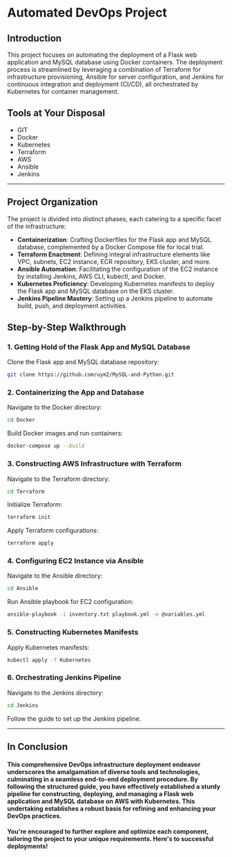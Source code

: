 # Automated DevOps Project

## Introduction
This project focuses on automating the deployment of a Flask web application and MySQL database using Docker containers. The deployment process is streamlined by leveraging a combination of Terraform for infrastructure provisioning, Ansible for server configuration, and Jenkins for continuous integration and deployment (CI/CD), all orchestrated by Kubernetes for container management.

## Tools at Your Disposal

- GIT
- Docker
- Kubernetes
- Terraform
- AWS 
- Ansible
- Jenkins

---
## Project Organization

The project is divided into distinct phases, each catering to a specific facet of the infrastructure:

- **Containerization**: Crafting Dockerfiles for the Flask app and MySQL database, complemented by a Docker Compose file for local trial.
- **Terraform Enactment**: Defining integral infrastructure elements like VPC, subnets, EC2 instance, ECR repository, EKS cluster, and more.
- **Ansible Automation**: Facilitating the configuration of the EC2 instance by installing Jenkins, AWS CLI, kubectl, and Docker.
- **Kubernetes Proficiency**: Developing Kubernetes manifests to deploy the Flask app and MySQL database on the EKS cluster.
- **Jenkins Pipeline Mastery**: Setting up a Jenkins pipeline to automate build, push, and deployment activities.

## Step-by-Step Walkthrough

### 1. Getting Hold of the Flask App and MySQL Database

Clone the Flask app and MySQL database repository:
```bash
git clone https://github.com/uym2/MySQL-and-Python.git
```

### 2. Containerizing the App and Database

Navigate to the Docker directory:
```bash
cd Docker
```

Build Docker images and run containers:
```bash
docker-compose up --build
```

### 3. Constructing AWS Infrastructure with Terraform

Navigate to the Terraform directory:
```bash
cd Terraform
```

Initialize Terraform:
```bash
terraform init
```

Apply Terraform configurations:
```bash
terraform apply
```

### 4. Configuring EC2 Instance via Ansible

Navigate to the Ansible directory:
```bash
cd Ansible
```

Run Ansible playbook for EC2 configuration:
```bash
ansible-playbook -i inventory.txt playbook.yml -e @variables.yml
```

### 5. Constructing Kubernetes Manifests

Apply Kubernetes manifests:
```bash
kubectl apply -f Kubernetes
```

### 6. Orchestrating Jenkins Pipeline

Navigate to the Jenkins directory:
```bash
cd Jenkins
```

Follow the guide to set up the Jenkins pipeline.

---
## In Conclusion

#### This comprehensive DevOps infrastructure deployment endeavor underscores the amalgamation of diverse tools and technologies, culminating in a seamless end-to-end deployment procedure. By following the structured guide, you have effectively established a sturdy pipeline for constructing, deploying, and managing a Flask web application and MySQL database on AWS with Kubernetes. This undertaking establishes a robust basis for refining and enhancing your DevOps practices.

#### You're encouraged to further explore and optimize each component, tailoring the project to your unique requirements. Here's to successful deployments!

